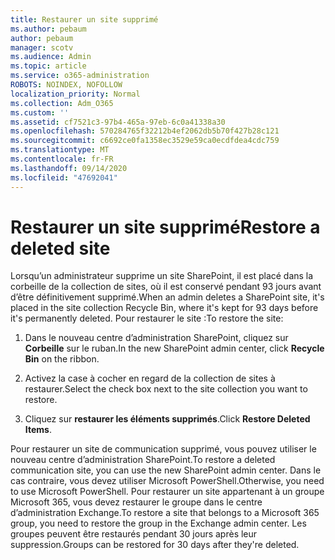 ```yaml
---
title: Restaurer un site supprimé
ms.author: pebaum
author: pebaum
manager: scotv
ms.audience: Admin
ms.topic: article
ms.service: o365-administration
ROBOTS: NOINDEX, NOFOLLOW
localization_priority: Normal
ms.collection: Adm_O365
ms.custom: ''
ms.assetid: cf7521c3-97b4-465a-97eb-6c0a41338a30
ms.openlocfilehash: 570284765f32212b4ef2062db5b70f427b28c121
ms.sourcegitcommit: c6692ce0fa1358ec3529e59ca0ecdfdea4cdc759
ms.translationtype: MT
ms.contentlocale: fr-FR
ms.lasthandoff: 09/14/2020
ms.locfileid: "47692041"
---
```

# <a name="restore-a-deleted-site"></a><span data-ttu-id="f36b1-102">Restaurer un site supprimé</span><span class="sxs-lookup"><span data-stu-id="f36b1-102">Restore a deleted site</span></span>

<span data-ttu-id="f36b1-103">Lorsqu’un administrateur supprime un site SharePoint, il est placé dans la corbeille de la collection de sites, où il est conservé pendant 93 jours avant d’être définitivement supprimé.</span><span class="sxs-lookup"><span data-stu-id="f36b1-103">When an admin deletes a SharePoint site, it's placed in the site collection Recycle Bin, where it's kept for 93 days before it's permanently deleted.</span></span> <span data-ttu-id="f36b1-104">Pour restaurer le site :</span><span class="sxs-lookup"><span data-stu-id="f36b1-104">To restore the site:</span></span>
  
1. <span data-ttu-id="f36b1-105">Dans le nouveau centre d’administration SharePoint, cliquez sur **Corbeille** sur le ruban.</span><span class="sxs-lookup"><span data-stu-id="f36b1-105">In the new SharePoint admin center, click **Recycle Bin** on the ribbon.</span></span> 
    
2. <span data-ttu-id="f36b1-106">Activez la case à cocher en regard de la collection de sites à restaurer.</span><span class="sxs-lookup"><span data-stu-id="f36b1-106">Select the check box next to the site collection you want to restore.</span></span>
    
3. <span data-ttu-id="f36b1-107">Cliquez sur **restaurer les éléments supprimés**.</span><span class="sxs-lookup"><span data-stu-id="f36b1-107">Click **Restore Deleted Items**.</span></span>
    
<span data-ttu-id="f36b1-108">Pour restaurer un site de communication supprimé, vous pouvez utiliser le nouveau centre d’administration SharePoint.</span><span class="sxs-lookup"><span data-stu-id="f36b1-108">To restore a deleted communication site, you can use the new SharePoint admin center.</span></span> <span data-ttu-id="f36b1-109">Dans le cas contraire, vous devez utiliser Microsoft PowerShell.</span><span class="sxs-lookup"><span data-stu-id="f36b1-109">Otherwise, you need to use Microsoft PowerShell.</span></span> <span data-ttu-id="f36b1-110">Pour restaurer un site appartenant à un groupe Microsoft 365, vous devez restaurer le groupe dans le centre d’administration Exchange.</span><span class="sxs-lookup"><span data-stu-id="f36b1-110">To restore a site that belongs to a Microsoft 365 group, you need to restore the group in the Exchange admin center.</span></span> <span data-ttu-id="f36b1-111">Les groupes peuvent être restaurés pendant 30 jours après leur suppression.</span><span class="sxs-lookup"><span data-stu-id="f36b1-111">Groups can be restored for 30 days after they're deleted.</span></span>
  

